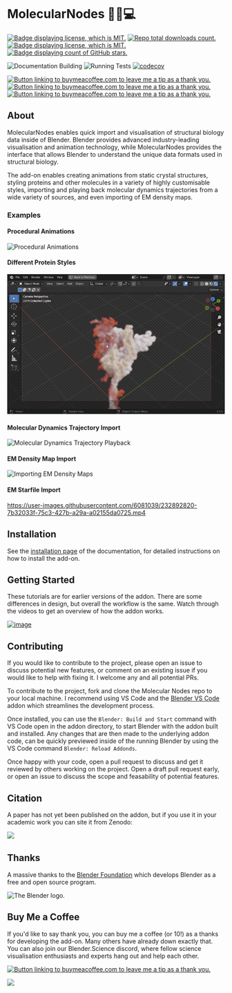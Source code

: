 # MolecularNodes 🧬🍝💻

<a href="https://www.github.com/bradyajohnston/MolecularNodes/releases"><img src="https://img.shields.io/github/v/release/bradyajohnston/molecularnodes" alt="Badge displaying license, which is MIT." style="height:20px"/></a> <a href="https://www.github.com/bradyajohnston/MolecularNodes/releases"><img src="https://img.shields.io/github/downloads/BradyAJohnston/MolecularNodes/total.svg" alt="Repo total downloads count." style="height:20px"/></a> <a href="https://www.buymeacoffee.com/bradyajohnston"><img src="https://img.shields.io/github/license/bradyajohnston/molecularnodes" alt="Badge displaying license, which is MIT." style="height:20px"/></a> <a href="https://www.buymeacoffee.com/bradyajohnston"><img src="https://img.shields.io/github/stars/bradyajohnston/molecularnodes?style=social" alt="Badge displaying count of GitHub stars." style="height:20px"/></a>

![Documentation Building](https://github.com/bradyajohnston/molecularnodes/actions/workflows/docs.yml/badge.svg) ![Running Tests](https://github.com/bradyajohnston/molecularnodes/actions/workflows/tests.yml/badge.svg) [![codecov](https://codecov.io/gh/BradyAJohnston/MolecularNodes/branch/main/graph/badge.svg?token=ZB2SJFY8FU)](https://codecov.io/gh/BradyAJohnston/MolecularNodes)

<a href="https://pypi.org/project/biotite"><img src="https://img.shields.io/badge/powered%20by-Biotite-orange.svg" alt="Button linking to buymeacoffee.com to leave me a tip as a thank you." style="height:20px"/></a> <a href="https://pypi.org/project/MDAnalysis"><img src="https://img.shields.io/badge/powered%20by-MDAnalysis-orange.svg" alt="Button linking to buymeacoffee.com to leave me a tip as a thank you." style="height:20px"/></a> <a href="https://pypi.org/project/mrcfile"><img src="https://img.shields.io/badge/powered%20by-mrcfile-orange.svg" alt="Button linking to buymeacoffee.com to leave me a tip as a thank you." style="height:20px"/></a>


## About

MolecularNodes enables quick import and visualisation of structural biology data inside of Blender. Blender provides advanced industry-leading visualisation and animation technology, while MolecularNodes provides the interface that allows Blender to understand the unique data formats used in structural biology.

The add-on enables creating animations from static crystal structures, styling proteins and other molecules in a variety of highly customisable styles, importing and playing back molecular dynamics trajectories from a wide variety of sources, and even importing of EM density maps.

### Examples

#### Procedural Animations

![Procedural Animations](docs/images/index/mn-cartoon-example.gif)

#### Different Protein Styles

![Multiple Protein Styles](docs/images/index/mn-md-example-spike.gif)

#### Molecular Dynamics Trajectory Import

![Molecular Dynamics Trajectory Playback](docs/images/index/mn-md-example.gif)

#### EM Density Map Import

![Importing EM Density Maps](docs/images/index/mn-example-em.gif)

#### EM Starfile Import

https://user-images.githubusercontent.com/6081039/232892820-7b32033f-75c3-427b-a29a-a02155da0725.mp4

## Installation

See the [installation page](https://bradyajohnston.github.io/MolecularNodes/installation.html) of the documentation, for detailed instructions on how to install the add-on.

## Getting Started

These tutorials are for earlier versions of the addon. There are some differences in design, but overall the workflow is the same. Watch through the videos to get an overview of how the addon works.

[![image](https://user-images.githubusercontent.com/36021261/205629018-a6722f88-505e-4cb6-a641-8d423aa26963.png)](https://youtu.be/CvmFaRVmZRU)

## Contributing

If you would like to contribute to the project, please open an issue to discuss potential new features, or comment on an existing issue if you would like to help with fixing it. I welcome any and all potential PRs.

To contribute to the project, fork and clone the Molecular Nodes repo to your local machine. I recommend using VS Code and the [Blender VS Code](https://github.com/JacquesLucke/blender_vscode) addon which streamlines the development process.

Once installed, you can use the `Blender: Build and Start` command with VS Code open in the addon directory, to start Blender with the addon built and installed. Any changes that are then made to the underlying addon code, can be quickly previewed inside of the running Blender by using the VS Code command `Blender: Reload Addonds`.

Once happy with your code, open a pull request to discuss and get it reviewed by others working on the project. Open a draft pull request early, or open an issue to discuss the scope and feasability of potential features.

## Citation

A paper has not yet been published on the addon, but if you use it in your academic work you can site it from Zenodo:

[![](https://zenodo.org/badge/485261976.svg)](https://zenodo.org/badge/latestdoi/485261976)

## Thanks

A massive thanks to the [Blender Foundation](https://blender.org) which develops Blender as a free and open source program.

<img src="https://download.blender.org/branding/blender_logo.png" alt="The Blender logo." style="height:80px"/>

## Buy Me a Coffee

If you'd like to say thank you, you can buy me a coffee (or 10!) as a thanks for developing the add-on. Many others have already down exactly that. You can also join our Blender.Science discord, where fellow science visualisation enthusiasts and experts hang out and help each other.

<a href="https://www.buymeacoffee.com/bradyajohnston"><img src="https://img.buymeacoffee.com/button-api/?text=Buy Me a Coffee&amp;emoji=&amp;slug=bradyajohnston&amp;button_colour=eabae1&amp;font_colour=000000&amp;font_family=Poppins&amp;outline_colour=000000&amp;coffee_colour=FFDD00" alt="Button linking to buymeacoffee.com to leave me a tip as a thank you." style="height:80px"/></a>

<img src="https://discord.com/api/guilds/940526858800336936/widget.png?style=banner1" style="height:100px !important; !important;"/></a>
